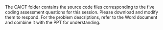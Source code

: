 The CAICT folder contains the source code files corresponding to the five coding assessment questions for this session. Please download and modify them to respond. For the problem descriptions, refer to the Word document and combine it with the PPT for understanding.

